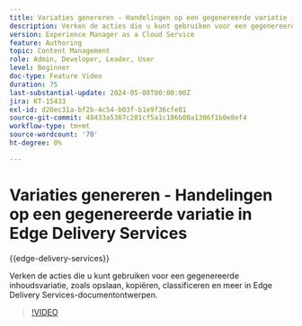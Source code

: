 ```yaml
---
title: Variaties genereren - Handelingen op een gegenereerde variatie in Edge Delivery Services
description: Verken de acties die u kunt gebruiken voor een gegenereerde inhoudsvariatie, zoals opslaan, kopiëren, classificeren en meer in Edge Delivery Services-documentontwerpen.
version: Experience Manager as a Cloud Service
feature: Authoring
topic: Content Management
role: Admin, Developer, Leader, User
level: Beginner
doc-type: Feature Video
duration: 75
last-substantial-update: 2024-05-08T00:00:00Z
jira: KT-15433
exl-id: d20ec31a-bf2b-4c54-b03f-b1e9f36cfe81
source-git-commit: 48433a5367c281cf5a1c106b08a1306f1b0e8ef4
workflow-type: tm+mt
source-wordcount: '70'
ht-degree: 0%

---
```


# Variaties genereren - Handelingen op een gegenereerde variatie in Edge Delivery Services

{{edge-delivery-services}}

Verken de acties die u kunt gebruiken voor een gegenereerde inhoudsvariatie, zoals opslaan, kopiëren, classificeren en meer in Edge Delivery Services-documentontwerpen.

>[!VIDEO](https://video.tv.adobe.com/v/3428795/?learn=on)
